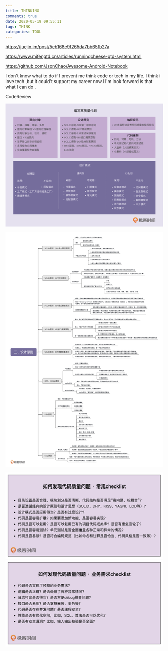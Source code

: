 ```yaml
---
title: THINKING
comments: true
date: 2020-05-19 09:55:11
tags: THINK
categories: TOOL
---
```






https://juejin.im/post/5eb168e9f265da7bb65fb27a

https://www.mifengtd.cn/articles/runningcheese-gtd-system.html

https://github.com/JsonChao/Awesome-Android-Notebook



I don't know what to do  if I prevent me  think code or tech in my life.   I think i   love tech ,but it could't support my career now.I l'm  look forword is that what I can do .



CodeReview

<img src="THINKING/codereview3.png" alt="codereview3" style="zoom:50%;" />



![](THINKING/codereview4.jpg)

<img src="THINKING/codereview1.jpg" alt="CodeReview1" style="zoom: 50%;" />

<img src="THINKING/codereview2.jpg" alt="CodeReview1" style="zoom:50%;" />

